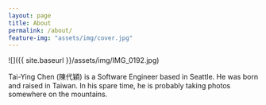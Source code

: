 ```yaml
---
layout: page
title: About
permalink: /about/
feature-img: "assets/img/cover.jpg"
---
```


![]({{ site.baseurl }}/assets/img/IMG_0192.jpg)

Tai-Ying Chen (陳代穎) is a Software Engineer based in Seattle. He was born and raised in Taiwan. In his spare time, he is probably taking photos somewhere on the mountains.
